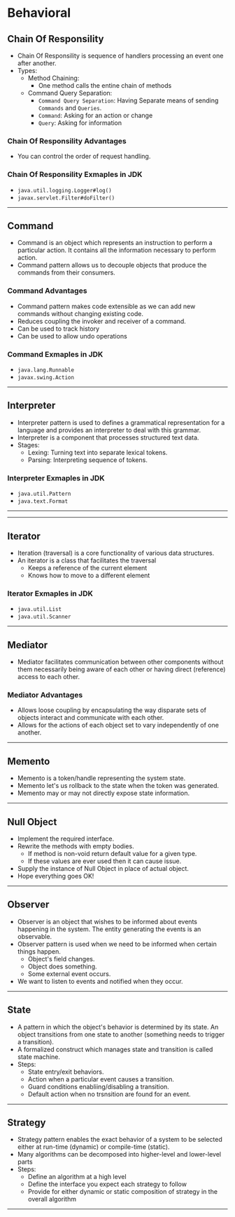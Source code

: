 # Behavioral

## Chain Of Responsility

* Chain Of Responsility is sequence of handlers processing an event one after another.
* Types:
  * Method Chaining:
    * One method calls the entine chain of methods
  * Command Query Separation:
    * `Command Query Separation`: Having Separate means of sending `Commands` and `Queries`.
    * `Command`: Asking for an action or change
    * `Query`: Asking for information

### Chain Of Responsility Advantages

* You can control the order of request handling.

### Chain Of Responsility Exmaples in JDK

* `java.util.logging.Logger#log()`
* `javax.servlet.Filter#doFilter()`

----

## Command

* Command is an object which represents an instruction to perform a particular action. It contains all the information necessary to perform action.
* Command pattern allows us to decouple objects that produce the commands from their consumers.

### Command Advantages

* Command pattern makes code extensible as we can add new commands without changing existing code.
* Reduces coupling the invoker and receiver of a command.
* Can be used to track history
* Can be used to allow undo operations

### Command Exmaples in JDK

* `java.lang.Runnable`
* `javax.swing.Action`

----

## Interpreter

* Interpreter pattern is used to defines a grammatical representation for a language and provides an interpreter to deal with this grammar.
* Interpreter is a component that processes structured text data.
* Stages:
  * Lexing: Turning text into separate lexical tokens.
  * Parsing: Interpreting sequence of tokens.

### Interpreter Exmaples in JDK

* `java.util.Pattern`
* `java.text.Format`

----

----

## Iterator

* Iteration (traversal) is a core functionality of various data structures.
* An iterator is a class that facilitates the traversal
  * Keeps a reference of the current element
  * Knows how to move to a different element

### Iterator Exmaples in JDK

* `java.util.List`
* `java.util.Scanner`

----

## Mediator

* Mediator facilitates communication between other components without them necessarily being aware of each other or having direct (reference) access to each other.

### Mediator Advantages

* Allows loose coupling by encapsulating the way disparate sets of objects interact and communicate with each other.
* Allows for the actions of each object set to vary independently of one another.

----

## Memento

* Memento is a token/handle representing the system state.
* Memento let's us rollback to the state when the token was generated.
* Memento may or may not directly expose state information.

----

## Null Object

* Implement the required interface.
* Rewrite the methods with empty bodies.
  * If method is non-void return default value for a given type.
  * If these values are ever used then it can cause issue.
* Supply the instance of Null Object in place of actual object.
* Hope everything goes OK!

----

## Observer

* Observer is an object that wishes to be informed about events happening in the system. The entity generating the events is an observable.
* Observer pattern is used when we need to be informed when certain things happen.
  * Object's field changes.
  * Object does something.
  * Some external event occurs.
* We want to listen to events and notified when they occur.

----

## State

* A pattern in which the object's behavior is determined by its state. An object transitions from one state to another (something needs to trigger a transition).
* A formalized construct which manages state and transition is called state machine.
* Steps:
  * State entry/exit behaviors.
  * Action when a particular event causes a transition.
  * Guard conditions enabliing/disabling a transition.
  * Default action when no trsnsition are found for an event.

----

## Strategy

* Strategy pattern enables the exact behavior of a system to be selected either at run-time (dynamic) or compile-time (static).
* Many algorithms can be decomposed into higher-level and lower-level parts
* Steps:
  * Define an algorithm at a high level
  * Define the interface you expect each strategy to follow
  * Provide for either dynamic or static composition of strategy in the overall algorithm

----
